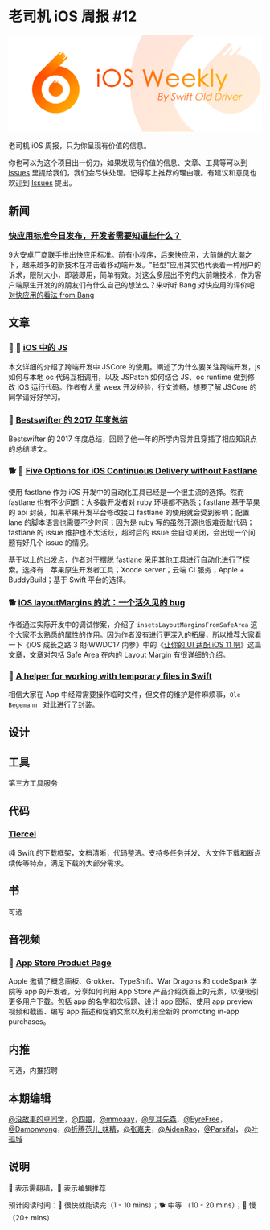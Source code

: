 # 老司机 iOS 周报 #12

![ios-weekly](../assets/ios-weekly.png)

老司机 iOS 周报，只为你呈现有价值的信息。

你也可以为这个项目出一份力，如果发现有价值的信息、文章、工具等可以到 [Issues](https://github.com/SwiftOldDriver/iOS-Weekly/issues) 里提给我们，我们会尽快处理。记得写上推荐的理由哦。有建议和意见也欢迎到 [Issues](https://github.com/SwiftOldDriver/iOS-Weekly/issues) 提出。

## 新闻

### [快应用标准今日发布，开发者需要知道些什么？](https://mp.weixin.qq.com/s/e5UlzM82z2tM-ow6iRfJTQ)

9大安卓厂商联手推出快应用标准。前有小程序，后来快应用，大前端的大潮之下，越来越多的新技术在冲击着移动端开发。"轻型"应用其实也代表着一种用户的诉求，限制大小，即装即用，简单有效。对这么多层出不穷的大前端技术，作为客户端原生开发的的朋友们有什么自己的想法么？来听听 Bang 对快应用的评价吧 [对快应用的看法 from Bang](http://blog.cnbang.net/internet/3554/)

## 文章

### 🐢 🌟 [iOS 中的 JS](https://zhuanlan.zhihu.com/p/34646281)

本文详细的介绍了跨端开发中 JSCore 的使用。阐述了为什么要关注跨端开发，js 如何与本地 oc 代码互相调用，以及 JSPatch 如何结合 JS、oc runtime 做到修改 iOS 运行代码。作者有大量 weex 开发经验，行文流畅，想要了解 JSCore 的同学请好好学习。

### 🐢 [Bestswifter 的 2017 年度总结](https://github.com/bestswifter/blog/blob/master/articles/2017-conclusion.md)

Bestswifter 的 2017 年度总结，回顾了他一年的所学内容并且穿插了相应知识点的总结博文。

### 🐕 🚧 [Five Options for iOS Continuous Delivery without Fastlane](https://medium.com/xcblog/five-options-for-ios-continuous-delivery-without-fastlane-2a32e05ddf3d)

使用 fastlane 作为 iOS 开发中的自动化工具已经是一个很主流的选择。然而 fastlane 也有不少问题：大多数开发者对 ruby 环境都不熟悉；fastlane 基于苹果的 api 封装，如果苹果开发平台修改接口 fastlane 的使用就会受到影响；配置 lane 的脚本语言也需要不少时间；因为是 ruby 写的虽然开源也很难贡献代码；fastlane 的 issue 维护也不太活跃，超时后的 issue 会自动关闭，会出现一个问题有好几个 issue 的情况。

基于以上的出发点，作者对于摆脱 fastlane 采用其他工具进行自动化进行了探索。选择有：苹果原生开发者工具；Xcode server；云端 CI 服务；Apple + BuddyBuild；基于 Swift 平台的选择。

### 🐕 [iOS layoutMargins 的坑：一个活久见的 bug](https://juejin.im/post/5aae37576fb9a028bf051a2c)

作者通过实际开发中的调试惨案，介绍了 `insetsLayoutMarginsFromSafeArea` 这个大家不太熟悉的属性的作用。因为作者没有进行更深入的拓展，所以推荐大家看一下《iOS 成长之路 3 期·WWDC17 内参》中的《[让你的 UI 适配 iOS 11 吧](https://xiaozhuanlan.com/topic/8497036152)》这篇文章，文章对包括 Safe Area 在内的 Layout Margin 有很详细的介绍。

### 🐎 [A helper for working with temporary files in Swift](https://oleb.net/blog/2018/03/temp-file-helper/)

相信大家在 App 中经常需要操作临时文件，但文件的维护是件麻烦事，`Ole Begemann
` 对此进行了封装。

## 设计

## 工具

第三方工具服务

## 代码

### [Tiercel](https://github.com/Danie1s/Tiercel)

纯 Swift 的下载框架，文档清晰，代码整洁。支持多任务并发、大文件下载和断点续传等特点，满足下载的大部分需求。

## 书

可选

## 音视频

### 🐎 [App Store Product Page](https://developer.apple.com/videos/play/insights/app-store-product-page/)

Apple 邀请了概念画板、Grokker、TypeShift、War Dragons 和 codeSpark 学院等 app 的开发者，分享如何利用 App Store 产品介绍页面上的元素，以便吸引更多用户下载。包括 app 的名字和次标题、设计 app 图标、使用 app preview 视频和截图、编写 app 描述和促销文案以及利用全新的 promoting in-app purchases。

## 内推

可选，内推招聘

## 本期编辑

[@没故事的卓同学](https://weibo.com/1926303682/profile)，[@四娘](https://kemchenj.github.io)，[@mmoaay](https://weibo.com/u/1302422271)，[@享耳先森](https://github.com/iblacksun)，[@EyreFree](https://weibo.com/eyrefree777)，[@Damonwong](https://weibo.com/damonone)，[@折腾范儿_味精](http://weibo.com/agvicking)，[@张嘉夫](https://weibo.com/2949394297)，[@AidenRao](https://weibo.com/AidenRao)，[@Parsifal](https://weibo.com/parsifalchang)， [@叶孤城](https://weibo.com/u/1438670852)

## 说明

🚧 表示需翻墙，🌟 表示编辑推荐

预计阅读时间：🐎 很快就能读完（1 - 10 mins）；🐕 中等 （10 - 20 mins）；🐢 慢（20+ mins）
